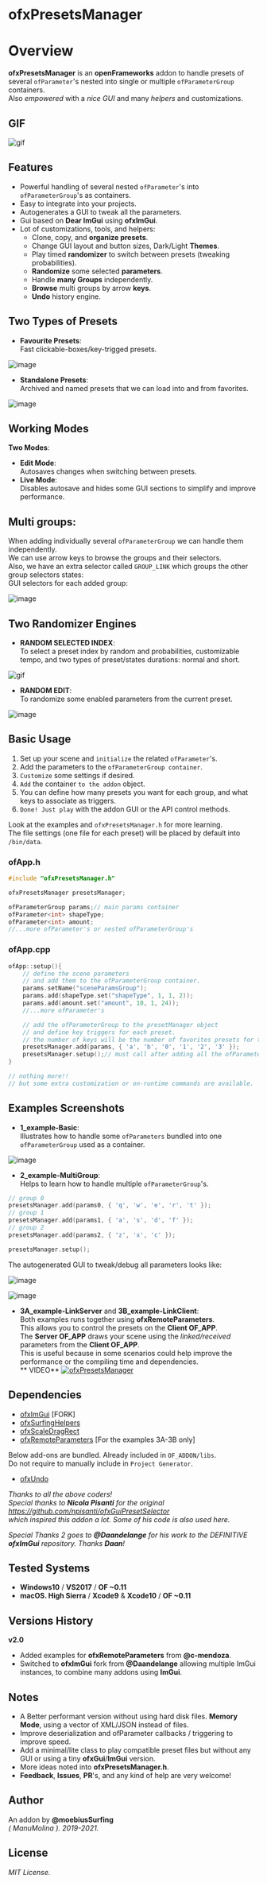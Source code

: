 ofxPresetsManager
=============================

# Overview
**ofxPresetsManager** is an **openFrameworks** addon to handle presets of several `ofParameter`'s nested into single or multiple `ofParameterGroup` containers.  
Also *empowered* with a *nice GUI* and many *helpers* and customizations.

## GIF
![gif](/readme_images/Capture_ofxPresetsManager.gif?raw=true "gif")  

## Features
- Powerful handling of several nested `ofParameter`'s into `ofParameterGroup`'s as containers.
- Easy to integrate into your projects.
- Autogenerates a GUI to tweak all the parameters.
- Gui based on **Dear ImGui** using **ofxImGui**.
- Lot of customizations, tools, and helpers:  
  * Clone, copy, and **organize presets**.
  * Change GUI layout and button sizes, Dark/Light **Themes**. 
  * Play timed **randomizer** to switch between presets (tweaking probabilities).
  * **Randomize** some selected **parameters**.
  * Handle **many Groups** independently.
  * **Browse** multi groups by arrow **keys**.
  * **Undo** history engine.

## **Two Types of Presets**

* **Favourite Presets**:  
Fast clickable-boxes/key-trigged presets.  

![image](/readme_images/Capture_favourites.PNG?raw=true "image")  
* **Standalone Presets**:  
Archived and named presets that we can load into and from favorites.  

![image](/readme_images/Capture_standalone.PNG?raw=true "image")  

## Working Modes

**Two Modes**: 
* **Edit Mode**:  
Autosaves changes when switching between presets.  
* **Live Mode**:  
Disables autosave and hides some GUI sections to simplify and improve performance.   

## **Multi groups**:  

When adding individually several `ofParameterGroup` we can handle them independently.  
We can use arrow keys to browse the groups and their selectors.  
Also, we have an extra selector called `GROUP_LINK` which groups the other group selectors states:  
GUI selectors for each added group:  

![image](/readme_images/Capture_multigroupSelectors.PNG?raw=true "image")  

## **Two Randomizer Engines**

* **RANDOM SELECTED INDEX**:  
To select a preset index by random and probabilities, customizable tempo, and two types of preset/states durations: normal and short. 

![gif](/readme_images/Capture_randomizer1.gif?raw=true "gif")  

* **RANDOM EDIT**:  
To randomize some enabled parameters from the current preset.  

![image](/readme_images/Capture_randomizer2.PNG?raw=true "image")  

## Basic Usage
1. Set up your scene and `initialize` the related ```ofParameter```'s.
2. Add the parameters to the ```ofParameterGroup container```.
3. ```Customize``` some settings if desired.
4. ```Add``` the container ```to the addon``` object. 
5. You can define how many presets you want for each group, and what keys to associate as triggers.
6. ```Done! Just play``` with the addon GUI or the API control methods.  

Look at the examples and ```ofxPresetsManager.h``` for more learning.  
The file settings (one file for each preset) will be placed by default into ```/bin/data```.  

### ofApp.h
```.cpp
#include "ofxPresetsManager.h"

ofxPresetsManager presetsManager;

ofParameterGroup params;// main params container
ofParameter<int> shapeType;
ofParameter<int> amount;
//...more ofParameter's or nested ofParameterGroup's
```

### ofApp.cpp
```.cpp
ofApp::setup(){
	// define the scene parameters 
	// and add them to the ofParameterGroup container. 
	params.setName("sceneParamsGroup");	
	params.add(shapeType.set("shapeType", 1, 1, 2));
	params.add(amount.set("amount", 10, 1, 24));
	//...more ofParameter's

	// add the ofParameterGroup to the presetManager object
	// and define key triggers for each preset. 
	// the number of keys will be the number of favorites presets for the added group.
	presetsManager.add(params, { 'a', 'b', '0', '1', '2', '3' });
	presetsManager.setup();// must call after adding all the ofParameterGroup(s)
}

// nothing more!!
// but some extra customization or on-runtime commands are available.
```

## Examples Screenshots

* **1_example-Basic**:  
Illustrates how to handle some ```ofParameters``` bundled into one ```ofParameterGroup``` used as a container.  

![image](/readme_images/Capture-example-Basic.PNG?raw=true "image")  

* **2_example-MultiGroup**:  
Helps to learn how to handle multiple `ofParameterGroup`'s.  
```.cpp
// group 0
presetsManager.add(params0, { 'q', 'w', 'e', 'r', 't' });
// group 1
presetsManager.add(params1, { 'a', 's', 'd', 'f' });
// group 2
presetsManager.add(params2, { 'z', 'x', 'c' });

presetsManager.setup();
```
The autogenerated GUI to tweak/debug all parameters looks like:  

![image](/readme_images/Capture_multigroupParams.PNG?raw=true "image")  
  
![image](/readme_images/Capture-example-MultiGroup.PNG?raw=true "image")  

* **3A_example-LinkServer** and **3B_example-LinkClient**:  
Both examples runs together using **ofxRemoteParameters**.  
This allows you to control the presets on the **Client OF_APP**.  
The **Server OF_APP** draws your scene using the *linked/received* parameters from the **Client OF_APP**.  
This is useful because in some scenarios could help improve the performance or the compiling time and dependencies.  
** VIDEO**
[![ofxPresetsManager](http://img.youtube.com/vi/kV-t8lIdNRg/0.jpg)](http://www.youtube.com/watch?v=kV-t8lIdNRg "VIDEO") 

## Dependencies
* [ofxImGui](https://github.com/Daandelange/ofxImGui/tree/jvcleave) [FORK]
* [ofxSurfingHelpers](https://github.com/moebiussurfing/ofxSurfingHelpers)  
* [ofxScaleDragRect](https://github.com/moebiussurfing/ofxScaleDragRect)
* [ofxRemoteParameters](https://github.com/c-mendoza/ofxRemoteParameters) [For the examples 3A-3B only]

Below add-ons are bundled. Already included in `OF_ADDON/libs`.  
Do not require to manually include in `Project Generator`.  
* [ofxUndo](https://github.com/nariakiiwatani/ofxUndo)

*Thanks to all the above coders!*  
*Special thanks to **Nicola Pisanti** for the original https://github.com/npisanti/ofxGuiPresetSelector  
which inspired this addon a lot. Some of his code is also used here.*  

*Special Thanks 2 goes to **@Daandelange** for his work to the DEFINITIVE **ofxImGui** repository. Thanks **Daan**!*

## Tested Systems
- **Windows10** / **VS2017** / **OF ~0.11**
- **macOS. High Sierra** / **Xcode9** & **Xcode10** / **OF ~0.11**

## Versions History
**v2.0**
* Added examples for **ofxRemoteParameters** from **@c-mendoza**.
* Switched to **ofxImGui** fork from **@Daandelange** allowing multiple ImGui instances, to combine many addons using **ImGui**.

## Notes
* A Better performant version without using hard disk files. **Memory Mode**, using a vector of XML/JSON instead of files.
* Improve deserialization and ofParameter callbacks / triggering to improve speed.
* Add a minimal/lite class to play compatible preset files but without any GUI or using a tiny **ofxGui**/**ImGui** version.
* More ideas noted into **ofxPresetsManager.h**.   
* **Feedback**, **Issues**, **PR**'s, and any kind of help are very welcome!

## Author
An addon by **@moebiusSurfing**  
*( ManuMolina ). 2019-2021.*

## License
*MIT License.*